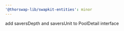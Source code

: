 ```yaml
---
'@thorswap-lib/swapkit-entities': minor
---
```


add saversDepth and saversUnit to PoolDetail interface
